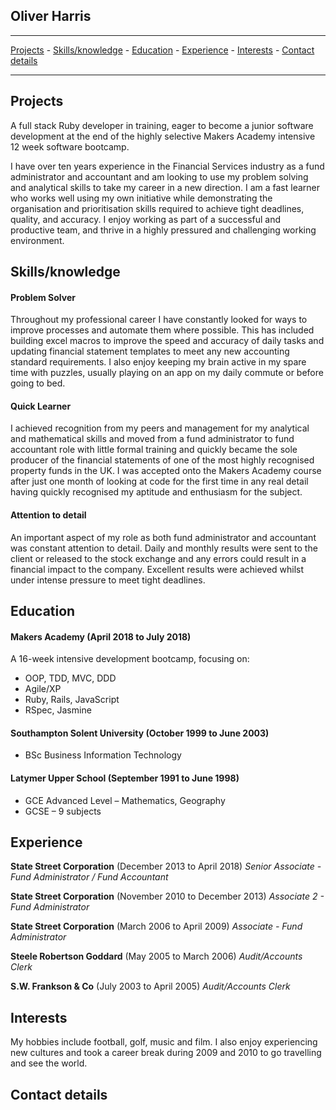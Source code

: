 ## Oliver Harris

***
[Projects](#projects) - [Skills/knowledge](#skills) - [Education](#education) - [Experience](#experience) -  [Interests](#interests) - [Contact details](#contact)
***

## <a name="projects">Projects</a>

A full stack Ruby developer in training, eager to become a junior software development at the end of the highly selective Makers Academy intensive 12 week software bootcamp.

I have over ten years experience in the Financial Services industry as a fund administrator and accountant and am looking to use my problem solving and analytical skills to take my career in a new direction.  I am a fast learner who works well using my own initiative while demonstrating the organisation and prioritisation skills required to achieve tight deadlines, quality, and accuracy.  I enjoy working as part of a successful and productive team, and thrive in a highly pressured and challenging working environment.

## <a name="skills">Skills/knowledge</a>

#### Problem Solver

Throughout my professional career I have constantly looked for ways to improve processes and automate them where possible.  This has included building excel macros to improve the speed and accuracy of daily tasks and updating financial statement templates to meet any new accounting standard requirements.  I also enjoy keeping my brain active in my spare time with puzzles, usually playing on an app on my daily commute or before going to bed.

#### Quick Learner

I achieved recognition from my peers and management for my analytical and mathematical skills and moved from a fund administrator to fund accountant role with little formal training and quickly became the sole producer of the financial statements of one of the most highly recognised property funds in the UK.  I was accepted onto the Makers Academy course after just one month of looking at code for the first time in any real detail having quickly recognised my aptitude and enthusiasm for the subject.

#### Attention to detail

An important aspect of my role as both fund administrator and accountant was constant attention to detail.  Daily and monthly results were sent to the client or released to the stock exchange and any errors could result in a financial impact to the company.  Excellent results were achieved whilst under intense pressure to meet tight deadlines.

## <a name="education">Education</a>

#### Makers Academy (April 2018 to July 2018)

A 16-week intensive development bootcamp, focusing on:

- OOP, TDD, MVC, DDD
- Agile/XP
- Ruby, Rails, JavaScript
- RSpec, Jasmine

#### Southampton Solent University (October 1999 to June 2003)

- BSc Business Information Technology

#### Latymer Upper School (September 1991 to June 1998)

- GCE Advanced Level – Mathematics, Geography
- GCSE – 9 subjects


## <a name="experience">Experience</a>

**State Street Corporation** (December 2013 to April 2018)
*Senior Associate - Fund Administrator / Fund Accountant*  

**State Street Corporation** (November 2010 to December 2013)
*Associate 2 - Fund Administrator*  

**State Street Corporation** (March 2006 to April 2009)
*Associate - Fund Administrator*  

**Steele Robertson Goddard** (May 2005 to March 2006)
*Audit/Accounts Clerk*  

**S.W. Frankson & Co** (July 2003 to April 2005)
*Audit/Accounts Clerk*

## <a name="interests">Interests</a>

My hobbies include football, golf, music and film.  I also enjoy experiencing new cultures and took a career break during 2009 and 2010 to go travelling and see the world.

## <a name="contact">Contact details</a>
